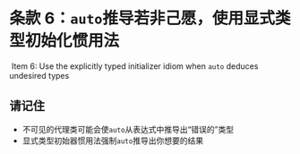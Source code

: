 # 条款 6：`auto`推导若非己愿，使用显式类型初始化惯用法

​		Item 6: Use the explicitly typed initializer idiom when `auto` deduces undesired types

## 请记住

- 不可见的代理类可能会使`auto`从表达式中推导出“错误的”类型
- 显式类型初始器惯用法强制`auto`推导出你想要的结果